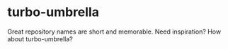# turbo-umbrella
Great repository names are short and memorable. Need inspiration? How about turbo-umbrella? 
